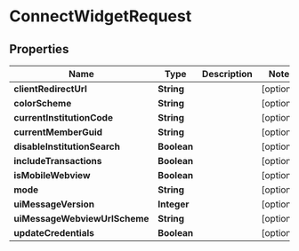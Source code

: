 

# ConnectWidgetRequest


## Properties

Name | Type | Description | Notes
------------ | ------------- | ------------- | -------------
**clientRedirectUrl** | **String** |  |  [optional]
**colorScheme** | **String** |  |  [optional]
**currentInstitutionCode** | **String** |  |  [optional]
**currentMemberGuid** | **String** |  |  [optional]
**disableInstitutionSearch** | **Boolean** |  |  [optional]
**includeTransactions** | **Boolean** |  |  [optional]
**isMobileWebview** | **Boolean** |  |  [optional]
**mode** | **String** |  |  [optional]
**uiMessageVersion** | **Integer** |  |  [optional]
**uiMessageWebviewUrlScheme** | **String** |  |  [optional]
**updateCredentials** | **Boolean** |  |  [optional]



